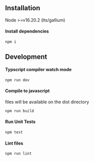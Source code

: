 ## Installation

Node >=v16.20.2 (lts/gallium)

#### Install dependencies

`npm i`

## Development

#### Typscript compiler watch mode

`npm run dev`

#### Compile to javascript

files will be available on the dist directory

`npm run build`

#### Run Unit Tests

`npm test`

#### Lint files

`npm run lint`

